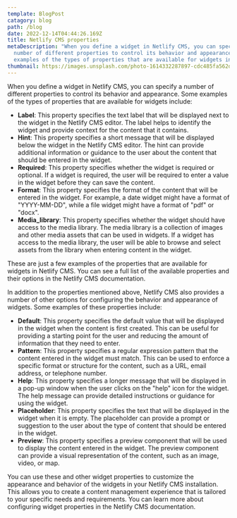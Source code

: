 ```yaml
---
template: BlogPost
catagory: blog
path: /blog
date: 2022-12-14T04:44:26.169Z
title: Netlify CMS properties
metaDescription: "When you define a widget in Netlify CMS, you can specify a
  number of different properties to control its behavior and appearance. Some
  examples of the types of properties that are available for widgets include:"
thumbnail: https://images.unsplash.com/photo-1614332287897-cdc485fa562d?ixlib=rb-4.0.3&ixid=MnwxMjA3fDB8MHxwaG90by1wYWdlfHx8fGVufDB8fHx8&auto=format&fit=crop&w=1170&q=80
---
```

<!--StartFragment-->

When you define a widget in Netlify CMS, you can specify a number of different properties to control its behavior and appearance. Some examples of the types of properties that are available for widgets include:

* **Label**: This property specifies the text label that will be displayed next to the widget in the Netlify CMS editor. The label helps to identify the widget and provide context for the content that it contains.
* **Hint**: This property specifies a short message that will be displayed below the widget in the Netlify CMS editor. The hint can provide additional information or guidance to the user about the content that should be entered in the widget.
* **Required**: This property specifies whether the widget is required or optional. If a widget is required, the user will be required to enter a value in the widget before they can save the content.
* **Format**: This property specifies the format of the content that will be entered in the widget. For example, a date widget might have a format of "YYYY-MM-DD", while a file widget might have a format of "pdf" or "docx".
* **Media_library**: This property specifies whether the widget should have access to the media library. The media library is a collection of images and other media assets that can be used in widgets. If a widget has access to the media library, the user will be able to browse and select assets from the library when entering content in the widget.

These are just a few examples of the properties that are available for widgets in Netlify CMS. You can see a full list of the available properties and their options in the Netlify CMS documentation. 

<!--StartFragment-->

In addition to the properties mentioned above, Netlify CMS also provides a number of other options for configuring the behavior and appearance of widgets. Some examples of these properties include:

* **Default**: This property specifies the default value that will be displayed in the widget when the content is first created. This can be useful for providing a starting point for the user and reducing the amount of information that they need to enter.
* **Pattern**: This property specifies a regular expression pattern that the content entered in the widget must match. This can be used to enforce a specific format or structure for the content, such as a URL, email address, or telephone number.
* **Help**: This property specifies a longer message that will be displayed in a pop-up window when the user clicks on the "help" icon for the widget. The help message can provide detailed instructions or guidance for using the widget.
* **Placeholder**: This property specifies the text that will be displayed in the widget when it is empty. The placeholder can provide a prompt or suggestion to the user about the type of content that should be entered in the widget.
* **Preview**: This property specifies a preview component that will be used to display the content entered in the widget. The preview component can provide a visual representation of the content, such as an image, video, or map.

You can use these and other widget properties to customize the appearance and behavior of the widgets in your Netlify CMS installation. This allows you to create a content management experience that is tailored to your specific needs and requirements. You can learn more about configuring widget properties in the Netlify CMS documentation.

<!--EndFragment--> 

<!--EndFragment-->